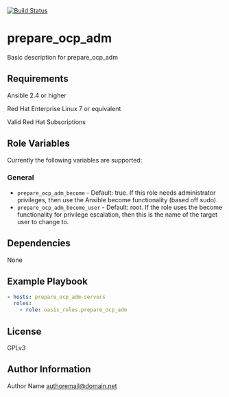[![Build Status](https://travis-ci.com/oasis-roles/prepare_ocp_adm.svg?branch=master)](https://travis-ci.com/oasis-roles/prepare_ocp_adm)

prepare_ocp_adm
===========

Basic description for prepare_ocp_adm

Requirements
------------

Ansible 2.4 or higher

Red Hat Enterprise Linux 7 or equivalent

Valid Red Hat Subscriptions

Role Variables
--------------

Currently the following variables are supported:

### General

* `prepare_ocp_adm_become` - Default: true. If this role needs administrator
  privileges, then use the Ansible become functionality (based off sudo).
* `prepare_ocp_adm_become_user` - Default: root. If the role uses the become
  functionality for privilege escalation, then this is the name of the target
  user to change to.

Dependencies
------------

None

Example Playbook
----------------

```yaml
- hosts: prepare_ocp_adm-servers
  roles:
    - role: oasis_roles.prepare_ocp_adm
```

License
-------

GPLv3

Author Information
------------------

Author Name <authoremail@domain.net>